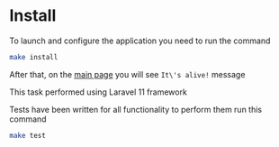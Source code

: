# Install

To launch and configure the application you need to run the command
```bash
make install
```
After that, on the [main page](http://localhost:8008/) you will see `It\'s alive!` message

This task performed using Laravel 11 framework

Tests have been written for all functionality to perform them run this command
```bash
make test
```
